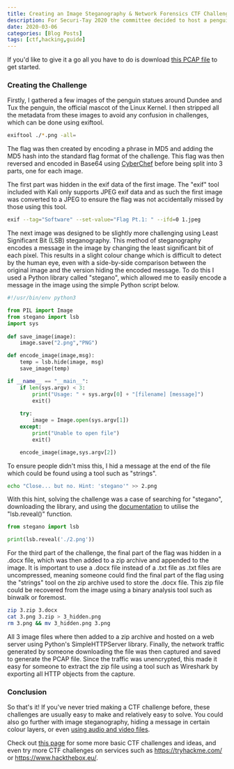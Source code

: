 ```yaml
---
title: Creating an Image Steganography & Network Forensics CTF Challenge 
description: For Securi-Tay 2020 the committee decided to host a penguin-themed CTF featuring challenges made by current and former students. I decided to create an easily accessible challenge, allowing people to get to grips with the CTF format using a relatively simple challenge. This challenge featured a combination of simple network forensics and image steganography.
date: 2020-03-06
categories: [Blog Posts]
tags: [ctf,hacking,guide]
---
```

If you'd like to give it a go all you have to do is download [this PCAP file]({{site.url}}/assets/Securi-Tay-Challenge.pcapng) to get started.

### Creating the Challenge

Firstly, I gathered a few images of the penguin statues around Dundee and Tux the penguin, the official mascot of the Linux Kernel. I then stripped all the metadata from these images to avoid any confusion in challenges, which can be done using exiftool.

```bash
exiftool ./*.png -all=
```

The flag was then created by encoding a phrase in MD5 and adding the MD5 hash into the standard flag format of the challenge. This flag was then reversed and encoded in Base64 using [CyberChef](https://gchq.github.io/CyberChef/) before being split into 3 parts, one for each image.

The first part was hidden in the exif data of the first image. The "exif" tool included with Kali only supports JPEG exif data and as such the first image was converted to a JPEG to ensure the flag was not accidentally missed by those using this tool.

```bash
exif --tag="Software" --set-value="Flag Pt.1: " --ifd=0 1.jpeg
```

The next image was designed to be slightly more challenging using Least Significant Bit (LSB) steganography. This method of steganography encodes a message in the image by changing the least significant bit of each pixel. This results in a slight colour change which is difficult to detect by the human eye, even with a side-by-side comparison between the original image and the version hiding the encoded message. To do this I used a Python library called "stegano", which allowed me to easily encode a message in the image using the simple Python script below.

```python
#!/usr/bin/env python3

from PIL import Image
from stegano import lsb
import sys
 
def save_image(image):
    image.save("2.png","PNG")

def encode_image(image,msg):
    temp = lsb.hide(image, msg)
    save_image(temp)

if __name__ == "__main__":
    if len(sys.argv) < 3:
        print("Usage: " + sys.argv[0] + "[filename] [message]")
        exit()
    
    try:
        image = Image.open(sys.argv[1])
    except:
        print("Unable to open file")
        exit()

    encode_image(image,sys.argv[2])
```

To ensure people didn't miss this, I hid a message at the end of the file which could be found using a tool such as "strings".

```bash
echo "Close... but no. Hint: 'stegano'" >> 2.png
```

With this hint, solving the challenge was a case of searching for "stegano", downloading the library, and using the [documentation](https://pypi.org/project/stegano/) to utilise the "lsb.reveal()" function.

```python
from stegano import lsb

print(lsb.reveal('./2.png'))
```

For the third part of the challenge, the final part of the flag was hidden in a .docx file, which was then added to a zip archive and appended to the image. It is important to use a .docx file instead of a .txt file as .txt files are uncompressed, meaning someone could find the final part of the flag using the "strings" tool on the zip archive used to store the .docx file. This zip file could be recovered from the image using a binary analysis tool such as binwalk or foremost.

```bash
zip 3.zip 3.docx
cat 3.png 3.zip > 3_hidden.png
rm 3.png && mv 3_hidden.png 3.png
```

All 3 image files where then added to a zip archive and hosted on a web server using Python's SimpleHTTPServer library. Finally, the network traffic generated by someone downloading the file was then captured and saved to generate the PCAP file. Since the traffic was unencrypted, this made it easy for someone to extract the zip file using a tool such as Wireshark by exporting all HTTP objects from the capture.

### Conclusion

So that's it! If you've never tried making a CTF challenge before, these challenges are usually easy to make and relatively easy to solve. You could also go further with image steganography, hiding a message in certain colour layers, or even [using audio and video files](https://www.tech2hack.com/steganography-hide-data-in-audio-video-image-files/).

Check out [this page](https://ctfs.github.io/resources/topics/steganography/invisible-text/README.html) for some more basic CTF challenges and ideas, and even try more CTF challenges on services such as <https://tryhackme.com/> or <https://www.hackthebox.eu/>.